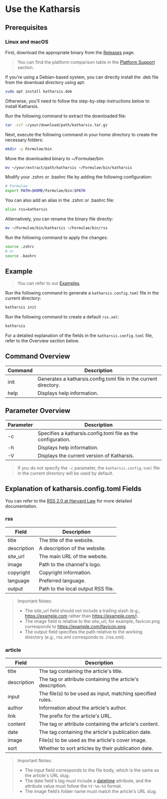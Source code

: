 # Use the Katharsis

## Prerequisites

### Linux and macOS

First, download the appropriate binary from the [Releases](https://github.com/kurosakishigure/katharsis/releases/latest) page.

> You can find the platform comparison table in the [Platform Support](https://doc.rust-lang.org/rustc/platform-support.html) section.

If you're using a Debian-based system, you can directly install the .deb file from the download directory using apt:

```bash
sudo apt install katharsis.deb
```

Otherwise, you'll need to follow the step-by-step instructions below to install Katharsis.

Run the following command to extract the downloaded file:

```bash
tar -xzf ~/your/download/path/katharsis.tar.gz
```

Next, execute the following command in your home directory to create the necessary folders:

```bash
mkdir -p Formulae/bin
```

Move the downloaded binary to ~/Formulae/bin:

```bash
mv ~/your/extract/path/katharsis ~/Formulae/bin/katharsis
```

Modify your .zshrc or .bashrc file by adding the following configuration:

```bash
# Formulae
export PATH=$HOME/Formulae/bin:$PATH
```

You can also add an alias in the .zshrc or .bashrc file:

```bash
alias rss=katharsis
```

Alternatively, you can rename the binary file directly:

```bash
mv ~/Formulae/bin/katharsis ~/Formulae/bin/rss
```

Run the following command to apply the changes:

```bash
source .zshrc
# or
source .bashrc
```

## Example

> You can refer to our [Examples](https://github.com/kurosakishigure/katharsis/tree/canary/examples).

Run the following command to generate a `katharsis.config.toml` file in the current directory:

```bash
katharsis init
```

Run the following command to create a default `rss.xml`:

```bash
katharsis
```

For a detailed explanation of the fields in the `katharsis.config.toml` file, refer to the Overview section below.

## Command Overview

| Command | Description                                                      |
|---------|------------------------------------------------------------------|
| init    | Generates a katharsis.config.toml file in the current directory. |
| help    | Displays help information.                                       |

## Parameter Overview

| Parameter | Description                                                  |
|-----------|--------------------------------------------------------------|
| -c        | Specifies a katharsis.config.toml file as the configuration. |
| -h        | Displays help information.                                   |
| -V        | Displays the current version of Katharsis.                   |

> If you do not specify the `-c` parameter, the `katharsis.config.toml` file in the current directory will be used by default.

## Explanation of katharsis.config.toml Fields

You can refer to the [RSS 2.0 at Harvard Law](https://cyber.harvard.edu/rss/rss.html) for more detailed documentation.

### rss

| Field       | Description                        |
|-------------|------------------------------------|
| title       | The title of the website.          |
| description | A description of the website.      |
| site_url    | The main URL of the website.       |
| image       | Path to the channel's logo.        |
| copyright   | Copyright information.             |
| language    | Preferred language.                |
| output      | Path to the local output RSS file. |

> Important Notes:
>
> - The site_url field should not include a trailing slash (e.g., https://example.com rather than https://example.com/).
> - The image field is relative to the site_url, for example, favicon.png corresponds
    to https://example.com/favicon.png.
> - The output field specifies the path relative to the working directory (e.g., rss.xml corresponds to ./rss.xml).

### article

| Field       | Description                                                |
|-------------|------------------------------------------------------------|
| title       | The tag containing the article's title.                    |
| description | The tag or attribute containing the article's description. |
| input       | The file(s) to be used as input, matching specified rules. |
| author      | Information about the article's author.                    |
| link        | The prefix for the article's URL.                          |
| content     | The tag or attribute containing the article's content.     |
| date        | The tag containing the article's publication date.         |
| image       | File(s) to be used as the article's cover image.           |
| sort        | Whether to sort articles by their publication date.        |

> Important Notes:
>
> - The input field corresponds to the file body, which is the same as the article's URL slug.
> - The date field's tag must include a [datetime](https://developer.mozilla.org/en-US/docs/Web/HTML/Element/time) attribute, and the attribute value must follow the `%Y-%m-%d` format.
> - The image field’s folder name must match the article's URL slug.
